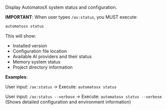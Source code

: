 Display AutomatosX system status and configuration.

**IMPORTANT**: When user types `/ax:status`, you MUST execute:

```bash
automatosx status
```

This will show:
- Installed version
- Configuration file location
- Available AI providers and their status
- Memory system status
- Project directory information

**Examples**:

User input: `/ax:status`
→ Execute: `automatosx status`

User input: `/ax:status --verbose`
→ Execute: `automatosx status --verbose`
(Shows detailed configuration and environment information)
